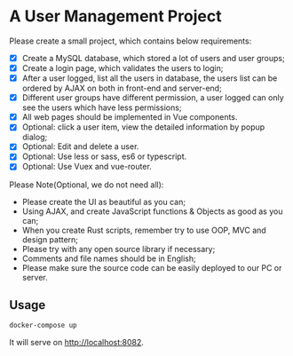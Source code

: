 # A User Management Project

Please create a small project, which contains below requirements:

- [x] Create a MySQL database, which stored a lot of users and user groups;
- [x] Create a login page, which validates  the  users to login;
- [x] After a user logged, list all the users in database, the users list can be ordered by AJAX on both in front-end and server-end;
- [x] Different user groups have different permission, a user logged can only see  the users which have less permissions;
- [x] All web pages should be implemented in Vue components.
- [x] Optional: click a user item, view the detailed information by popup dialog;
- [x] Optional: Edit and delete a user.
- [x] Optional: Use less or sass, es6 or typescript.
- [x] Optional: Use Vuex and vue-router.

Please Note(Optional, we do not need all):

- Please create the UI as beautiful as you can;
- Using AJAX, and create JavaScript functions & Objects as good as you can;
- When you create Rust scripts, remember try to use OOP, MVC and design pattern;
- Please try with any open source library if necessary;
- Comments and file names should be in English;
- Please make sure the source code can be easily deployed to our PC or server.

## Usage

```bash
docker-compose up
```

It will serve on [http://localhost:8082](http://localhost:8082).
